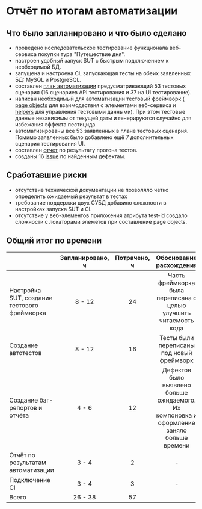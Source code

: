# Отчёт по итогам автоматизации

## Что было запланировано и что было сделано

- проведено исследовательское тестирование функционала веб-сервиса покупки тура "Путешествие дня".
- настроен удобный запуск SUT с быстрым подключением к необходимой БД.
- запущена и настроена CI, запускающая тесты на обеих заявленных БД: MySQL и PostgreSQL.
- составлен [план автоматизации](docs/Plan.md) предусматривающий 53 тестовых сценария (16 сценариев API тестирования и 37 на 
UI тестирование).
- написан необходимый для автоматизации тестовый фреймворк (
[page objects](https://github.com/molottva/Diploma/tree/main/src/test/java/ru/netology/dailyTrip/pages) для взаимодествия с 
элементами веб-сервиса и 
[helpers](https://github.com/molottva/Diploma/tree/main/src/test/java/ru/netology/dailyTrip/helpers) для управления тестовыми данными). 
При этом тестовые данные независимы от текущей даты и генерируются случайно для избежания эффекта пестицида.
- автоматизированы все 53 заявленных в плане тестовых сценария. Помимо заявленных было добавлено ещё 7 дополнительных
сценария тестирования UI.
- составлен [отчет](docs/Report.md) по результату прогона тестов.
- созданы 16 [issue](https://github.com/molottva/Diploma/issues) по найденным дефектам.

## Сработавшие риски

- отсутствие технической документации не позволяло четко определить ожидаемый результат в тестах
- требование поддержки двух СУБД добавило сложности в настройках запуска SUT и CI.
- отсутствие у веб-элементов приложения атрибута test-id создало сложности с локаторами элеметов при составление page objects.

## Общий итог по времени

|                  | Запланировано, ч  | Потрачено, ч |                                  Обоснование расхождения                                   |
|:-----------------|    :----:   |   :----:   |:------------------------------------------------------------------------------------------:|
| Настройка SUT, создание тестового фреймворка | 8 - 12  | 24 |             Часть фреймворка была переписана с целью улучшить читаемость кода              |
| Создание автотестов  | 8 - 12  | 16 |                         Тесты были переписаны под новый фреймворк                          |
| Создание баг-репортов и отчёта | 4 - 6 | 12 | Дефектов было выявлено больше ожидаемого. Их компоновка и оформление заняло больше времени |  
| Отчёт по результатам автоматизации | 3 - 4 | 2 |                                             -                                              |  
| Подключение CI | 3 - 4 | 3 |                                             -                                              |  
| Всего | 26 - 38 | 57 |                                                                                            |